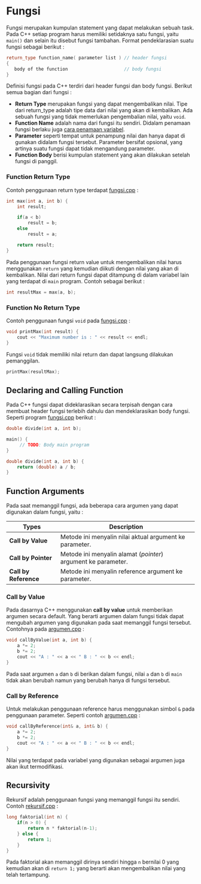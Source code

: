 # Fungsi

Fungsi merupakan kumpulan statement yang dapat melakukan sebuah task. Pada C++ setiap program harus memiliki setidaknya satu fungsi, yaitu `main()` dan selain itu disebut fungsi tambahan. Format pendeklarasian suatu fungsi sebagai berikut :

```cpp
return_type function_name( parameter list ) // header fungsi
{ 	
   body of the function                     // body fungsi
}
```

Definisi fungsi pada C++ terdiri dari header fungsi dan body fungsi. Berikut semua bagian dari fungsi :

- **Return Type** merupakan fungsi yang dapat mengembalikan nilai. Tipe dari return_type adalah tipe data dari nilai yang akan di kembalikan. Ada sebuah fungsi yang tidak memerlukan pengembalian nilai, yaitu `void`.
- **Function Name** adalah nama dari fungsi itu sendiri. Didalam penamaan fungsi berlaku juga [cara penamaan variabel]().
- **Parameter** seperti tempat untuk penampung nilai dan hanya dapat di gunakan didalam fungsi tersebut. Parameter bersifat opsional, yang artinya suatu fungsi dapat tidak mengandung parameter.
- **Function Body** berisi kumpulan statement yang akan dilakukan setelah fungsi di panggil.

### Function Return Type

Contoh penggunaan return type terdapat [fungsi.cpp](fungsi.cpp) :

```cpp
int max(int a, int b) {
    int result;

    if(a < b)
        result = b;
    else
        result = a;

    return result;
}
```

Pada penggunaan fungsi return value untuk mengembalikan nilai harus menggunakan `return` yang kemudian diikuti dengan nilai yang akan di kembalikan. Nilai dari return fungsi dapat ditampung di dalam variabel lain yang terdapat di `main` program. Contoh sebagai berikut :

```cpp
int resultMax = max(a, b);
```

### Function No Return Type

Contoh penggunaan fungsi `void` pada [fungsi.cpp](fungsi.cpp) :

```cpp
void printMax(int result) {
    cout << "Maximum number is : " << result << endl;
}
```

Fungsi `void` tidak memiliki nilai return dan dapat langsung dilakukan pemanggilan.

```cpp
printMax(resultMax);
```

## Declaring and Calling Function

Pada C++ fungsi dapat dideklarasikan secara terpisah dengan cara membuat header fungsi terlebih dahulu dan mendeklarasikan body fungsi. Seperti program [fungsi.cpp](fungsi.cpp) berikut :

```cpp
double divide(int a, int b);

main() {
     // TODO: Body main program
}

double divide(int a, int b) {
    return (double) a / b;
}
```

## Function Arguments

Pada saat memanggil fungsi, ada beberapa cara argumen yang dapat digunakan dalam fungsi, yaitu :

| Types                 | Description                                                   |
| --------------------- | ------------------------------------------------------------- |
| **Call by Value**     | Metode ini menyalin nilai aktual argument ke parameter.       |
| **Call by Pointer**   | Metode ini menyalin alamat (*pointer*) argument ke parameter. |
| **Call by Reference** | Metode ini menyalin reference argument ke parameter.          |

### Call by Value

Pada dasarnya C++ menggunakan **call by value** untuk memberikan argumen secara default. Yang berarti argumen dalam fungsi tidak dapat mengubah argumen yang digunakan pada saat memanggil fungsi tersebut. Contohnya pada [argumen.cpp](argumen.cpp) :

```cpp
void callByValue(int a, int b) {
    a *= 2;
    b *= 2;
    cout << "A : " << a << " B : " << b << endl;
}
```

Pada saat argumen `a` dan `b` di berikan dalam fungsi, nilai `a` dan `b` di `main` tidak akan berubah namun yang berubah hanya di fungsi tersebut.

### Call by Reference

Untuk melakukan penggunaan reference harus menggunakan simbol `&` pada penggunaan parameter. Seperti contoh [argumen.cpp](argumen.cpp) :

```cpp
void callByReference(int& a, int& b) {
    a *= 2;
    b *= 2;
    cout << "A : " << a << " B : " << b << endl;
}
```

Nilai yang terdapat pada variabel yang digunakan sebagai argumen juga akan ikut termodifikasi.

## Recursivity

Rekursif adalah penggunaan fungsi yang memanggil fungsi itu sendiri. Contoh [rekursif.cpp](rekursif.cpp) :

```cpp
long faktorial(int n) {
    if(n > 0) {
        return n * faktorial(n-1);
    } else {
        return 1;
    }
}
```

Pada faktorial akan memanggil dirinya sendiri hingga `n` bernilai 0 yang kemudian akan di `return 1;` yang berarti akan mengembalikan nilai yang telah tertampung.
